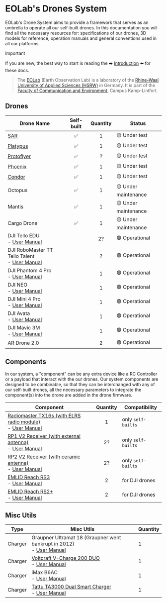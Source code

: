 # EOLab's Drones System

EOLab's Drone System aims to provide a framework that serves as an umbrella to operate all our self-built drones. In this documentation you will find all the necessary resources for: specifications of our drones, 3D models for reference, operation manuals and general conventions used in all our platforms.

> [!IMPORTANT]
> If you are new, the best way to start is reading the ➡️ [Introduction](/introduction/README) ⬅️ for these docs.

> The [EOLab](https://www.eolab.de/) (Earth Observation Lab) is a laboratory of the [Rhine-Waal University of Applied Sciences (HSRW)](https://www.hochschule-rhein-waal.de/de) in Germany. It is part of the [Faculty of Communication and Environment](https://www.hochschule-rhein-waal.de/de/fakultaeten/kommunikation-und-umwelt), Campus Kamp-Lintfort.

## Drones

| Drone Name                                                                                                                                       | Self-built | Quantity | Status               |
|--------------------------------------------------------------------------------------------------------------------------------------------------|:----------:|:--------:|----------------------|
| [SAR](./sar/README.md)                                                                                                                           | ✅         | 1        | 🟡 Under test |
| [Platypus](./platypus/README.md)                                                                                                                 | ✅         | 1        | 🟡 Under test |
| [Protoflyer](./protoflyer/README.md)                                                                                                             | ✅         | ?        | 🟡 Under test |
| [Phoenix](./phoenix/README.md)                                                                                                                   | ✅         | 1        | 🟡 Under test |
| [Condor](./condor/README.md)                                                                                                                     | ✅         | 1        | 🟡 Under test |
| Octopus                                                                                                                                          | ✅         | 1        | 🟡 Under maintenance |
| Mantis                                                                                                                                           | ✅         | 1        | 🟡 Under maintenance |
| Cargo Drone                                                                                                                                      | ✅         | 1        | 🟡 Under maintenance |
| DJI Tello EDU <br> - [User Manual](https://dl-cdn.ryzerobotics.com/downloads/Tello/Tello%20User%20Manual%20v1.4.pdf)                             |            | 2?       | 🟢 Operational       |
| DJI RoboMaster TT Tello Talent <br> - [User Manual](https://dl.djicdn.com/downloads/RoboMaster+TT/RoboMaster_TT_Tello_Talent_User_Manual_en.pdf) |            | ?        | 🟢 Operational       |
| DJI Phantom 4 Pro <br> - [User Manual](https://dl.djicdn.com/downloads/phantom_4_pro/Phantom+4+Pro+Pro+Plus+User+Manual+v1.0.pdf)                |            | 1        | 🟢 Operational       |
| DJI NEO <br> - [User Manual](https://dl.djicdn.com/downloads/neo/20240905/DJI_Neo_User_Manual_v1.0_en.pdf)                                       |            | 1        | 🟢 Operational       |
| DJI Mini 4 Pro <br> - [User Manual](https://dl.djicdn.com/downloads/DJI_Mini_4_Pro/DJI_Mini_4_Pro_User_Manual_EN.pdf)                            |            | 1        | 🟢 Operational       |
| DJI Avata <br> - [User Manual](https://www.foto.no/media/multicase/documents/dji/dji%20avata%20user%20manual%20v1.06.pdf)                        |            | 1        | 🟢 Operational       |
| DJI Mavic 3M <br> - [User Manual](https://dl.djicdn.com/downloads/DJI_Mavic_3_Enterprise/20221216/DJI_Mavic_3M_User_Manual-EN.pdf)               |            | 1        | 🟢 Operational       |
| AR Drone 2.0                                                                                                                                     |            | 2        | 🟢 Operational       |

## Components

In our system, a "component" can be any extra device like a RC Controller or a payload that interact with the our drones. Our system components are designed to be combinable, so that they can be interchanged with any of our self-built drones, all the necessary parameters to integrate the component(s) into the drone are added in the drone firmware.

| Component                                                                                                                                                                                                                           | Quantity | Compatibility      |
|-------------------------------------------------------------------------------------------------------------------------------------------------------------------------------------------------------------------------------------|:--------:|--------------------|
| [Radiomaster TX16s (with ELRS radio module)](https://www.radiomasterrc.com/products/tx16s-mark-ii-radio-controller?variant=45864311685351)<br> - [User Manual](https://cdn.shopify.com/s/files/1/0609/8324/7079/files/TX16S_1.pdf)  | 1        | only `self-builts` |
| [RP1 V2 Receiver (with external antenna)](https://www.radiomasterrc.com/products/rp1-expresslrs-2-4ghz-nano-receiver) <br> - [User Manual](https://cdn.shopify.com/s/files/1/0609/8324/7079/files/RP1_User_Manual.pdf?v=1722923320) | 2?       | only `self-builts`  |
| [RP2 V2 Receiver (with ceramic antenna)](https://www.radiomasterrc.com/products/rp2-expresslrs-2-4ghz-nano-receiver) <br> - [User Manual](https://cdn.shopify.com/s/files/1/0609/8324/7079/files/RP2_User_Manual.pdf?v=1722923303)  | 2?       | only `self-builts`  |
| [EMLID Reach RS3](https://emlid.com/reachrs3/)<br> - [User Manual](https://docs.emlid.com/reachrs3/) | 2 | for DJI drones |
| [EMLID Reach RS2+](https://emlid.com/reachrs2plus/)<br> - [User Manual](https://docs.emlid.com/reachrs2/) | 2 | for DJI drones |

## Misc Utils

| Type    | Misc Utils                                                                                                                                                                                                                                                                                                                                                                                                                          | Quantity |
|---------|-------------------------------------------------------------------------------------------------------------------------------------------------------------------------------------------------------------------------------------------------------------------------------------------------------------------------------------------------------------------------------------------------------------------------------------|----------|
| Charger | Graupner Ultramat 18 (Graupner went bankrupt in 2012)<br> - [User Manual](https://www.manualslib.de/manual/51049/Graupner-Ultramat-18.html)                                                                                                                                                                                                                                                                                         | 1        |
| Charger | [Voltcraft V-Charge 200 DUO](https://www.conrad.de/de/p/voltcraft-v-charge-200-duo-modellbau-multifunktionsladegeraet-12-v-230-v-10-a-blei-nimh-nicd-lipo-liion-lihv-blei-1539603.html)<br> - [User Manual](https://asset.conrad.com/media10/add/160267/c1/-/en/001539603ML02/upute-za-rukovanje-1539603-voltcraft-v-charge-200-duo-visenamjenski-punjac-baterija-za-modele-12-v-230-v-10-a-olovni-nikalj-metal-hidridni-nikal.pdf) | 1        |
| Charger | iMax B6AC <br> - [User Manual](https://www.pololu.com/file/0j525/imaxb6acmanual.pdf)                                                                                                                                                                                                                                                                                                                                                | 1        |
| Charger | [Tattu TA3000 Dual Smart Charger](https://genstattu.com/tattu-dual-smart-charger-60a-3000w-for-6s-12s-14s-lipo-lihv-tattu-smart-battery/)<br> - [User Manual](https://genstattu.com/content/instock/TA3000.pdf?srsltid=AfmBOoqkx91cG-YnTiC2ZcBJFpmeLNBOX0O4IQl7vUg3wHW8a9Hnu5sL)                                                                                                                                                    | 1        |
